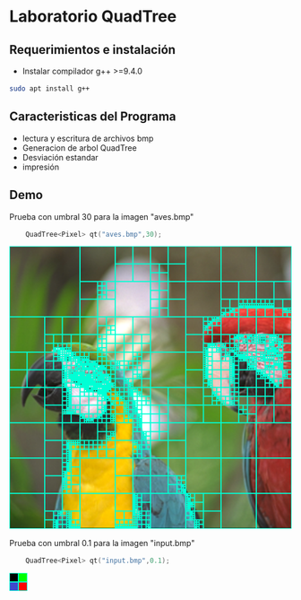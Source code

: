 # Laboratorio QuadTree

## Requerimientos e instalación

- Instalar compilador g++ >=9.4.0


```bash
sudo apt install g++
```
## Caracteristicas del Programa

- lectura y escritura de archivos bmp
- Generacion de arbol QuadTree
- Desviación estandar
- impresión

## Demo

Prueba con umbral 30 para la imagen "aves.bmp"
```c++
    QuadTree<Pixel> qt("aves.bmp",30);
```

![Screenshot](avesOutput.bmp)

Prueba con umbral 0.1 para la imagen "input.bmp"
```c++
    QuadTree<Pixel> qt("input.bmp",0.1);
```
![Screenshot](inputOutput.bmp)


